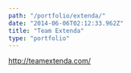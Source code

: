 ```yaml
---
path: "/portfolio/extenda/"
date: "2014-06-06T02:12:33.962Z"
title: "Team Extenda"
type: "portfolio"
---
```


<http://teamextenda.com/>
